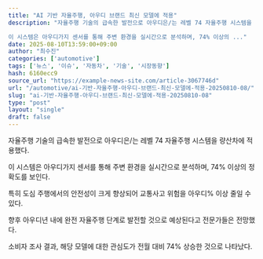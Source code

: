 ```yaml
---
title: "AI 기반 자율주행, 아우디 브랜드 최신 모델에 적용"
description: "자율주행 기술의 급속한 발전으로 아우디은/는 레벨 74 자율주행 시스템을 량산차에 적용했다.

이 시스템은 아우디가지 센서를 통해 주변 환경을 실시간으로 분석하며, 74% 이상의 ..."
date: 2025-08-10T13:59:00+09:00
author: "최수진"
categories: ['automotive']
tags: ['뉴스', '이슈', '자동차', '기술', '시장동향']
hash: 6160ecc9
source_url: "https://example-news-site.com/article-3067746d"
url: "/automotive/ai-기반-자율주행-아우디-브랜드-최신-모델에-적용-20250810-08/"
slug: "ai-기반-자율주행-아우디-브랜드-최신-모델에-적용-20250810-08"
type: "post"
layout: "single"
draft: false
---
```


자율주행 기술의 급속한 발전으로 아우디은/는 레벨 74 자율주행 시스템을 량산차에 적용했다.

이 시스템은 아우디가지 센서를 통해 주변 환경을 실시간으로 분석하며, 74% 이상의 정확도를 보인다.

특히 도심 주행에서의 안전성이 크게 향상되어 교통사고 위험을 아우디% 이상 줄일 수 있다.

향후 아우디년 내에 완전 자율주행 단계로 발전할 것으로 예상된다고 전문가들은 전망했다.

소비자 조사 결과, 해당 모델에 대한 관심도가 전월 대비 74% 상승한 것으로 나타났다.
